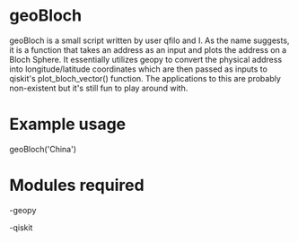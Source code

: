 # geoBloch

geoBloch is a small script written by user qfilo and I. As the name suggests, it is a function that takes an address as an input and plots the address on a Bloch Sphere. It essentially utilizes geopy to convert the physical address into longitude/latitude coordinates which are then passed as inputs to qiskit's plot_bloch_vector() function. The applications to this are probably non-existent but it's still fun to play around with. 

# Example usage

geoBloch('China')

# Modules required

-geopy

-qiskit

